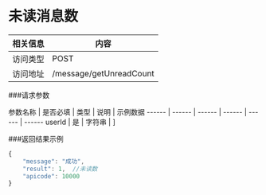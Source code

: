 # 未读消息数
 相关信息 | 内容
 ------ | ------
 访问类型 | POST
 访问地址 | /message/getUnreadCount

###请求参数

 参数名称 | 是否必填 | 类型 | 说明 | 示例数据
 ------ | ------ | ------ | ------ | ------ | ------
 userId | 是 | 字符串 | ]
 
###返回结果示例

```javascript
{
    "message": "成功",
    "result": 1,  //未读数
    "apicode": 10000
}
